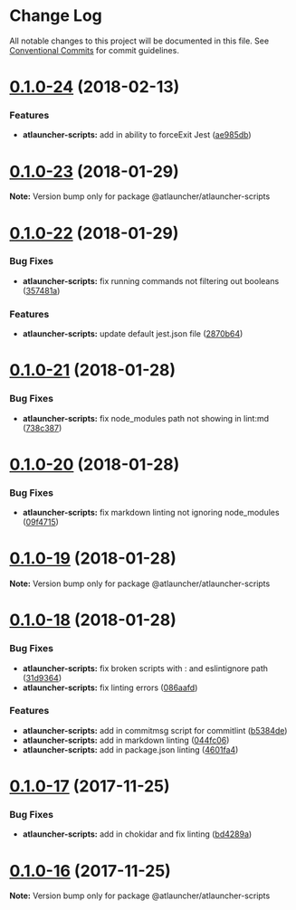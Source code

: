 # Change Log

All notable changes to this project will be documented in this file.
See [Conventional Commits](https://conventionalcommits.org) for commit guidelines.

<a name="0.1.0-24"></a>
# [0.1.0-24](https://github.com/ATLauncher/javascript/compare/@atlauncher/atlauncher-scripts@0.1.0-23...@atlauncher/atlauncher-scripts@0.1.0-24) (2018-02-13)


### Features

* **atlauncher-scripts:** add in ability to forceExit Jest ([ae985db](https://github.com/ATLauncher/javascript/commit/ae985db))




<a name="0.1.0-23"></a>
# [0.1.0-23](https://github.com/ATLauncher/javascript/compare/@atlauncher/atlauncher-scripts@0.1.0-22...@atlauncher/atlauncher-scripts@0.1.0-23) (2018-01-29)




**Note:** Version bump only for package @atlauncher/atlauncher-scripts

<a name="0.1.0-22"></a>
# [0.1.0-22](https://github.com/ATLauncher/javascript/compare/@atlauncher/atlauncher-scripts@0.1.0-21...@atlauncher/atlauncher-scripts@0.1.0-22) (2018-01-29)


### Bug Fixes

* **atlauncher-scripts:** fix running commands not filtering out booleans ([357481a](https://github.com/ATLauncher/javascript/commit/357481a))


### Features

* **atlauncher-scripts:** update default jest.json file ([2870b64](https://github.com/ATLauncher/javascript/commit/2870b64))




<a name="0.1.0-21"></a>
# [0.1.0-21](https://github.com/ATLauncher/javascript/compare/@atlauncher/atlauncher-scripts@0.1.0-20...@atlauncher/atlauncher-scripts@0.1.0-21) (2018-01-28)


### Bug Fixes

* **atlauncher-scripts:** fix node_modules path not showing in lint:md ([738c387](https://github.com/ATLauncher/javascript/commit/738c387))




<a name="0.1.0-20"></a>
# [0.1.0-20](https://github.com/ATLauncher/javascript/compare/@atlauncher/atlauncher-scripts@0.1.0-19...@atlauncher/atlauncher-scripts@0.1.0-20) (2018-01-28)


### Bug Fixes

* **atlauncher-scripts:** fix markdown linting not ignoring node_modules ([09f4715](https://github.com/ATLauncher/javascript/commit/09f4715))




<a name="0.1.0-19"></a>
# [0.1.0-19](https://github.com/ATLauncher/javascript/compare/@atlauncher/atlauncher-scripts@0.1.0-18...@atlauncher/atlauncher-scripts@0.1.0-19) (2018-01-28)




**Note:** Version bump only for package @atlauncher/atlauncher-scripts

<a name="0.1.0-18"></a>
# [0.1.0-18](https://github.com/ATLauncher/javascript/compare/@atlauncher/atlauncher-scripts@0.1.0-17...@atlauncher/atlauncher-scripts@0.1.0-18) (2018-01-28)


### Bug Fixes

* **atlauncher-scripts:** fix broken scripts with : and eslintignore path ([31d9364](https://github.com/ATLauncher/javascript/commit/31d9364))
* **atlauncher-scripts:** fix linting errors ([086aafd](https://github.com/ATLauncher/javascript/commit/086aafd))


### Features

* **atlauncher-scripts:** add in commitmsg script for commitlint ([b5384de](https://github.com/ATLauncher/javascript/commit/b5384de))
* **atlauncher-scripts:** add in markdown linting ([044fc06](https://github.com/ATLauncher/javascript/commit/044fc06))
* **atlauncher-scripts:** add in package.json linting ([4601fa4](https://github.com/ATLauncher/javascript/commit/4601fa4))




<a name="0.1.0-17"></a>
# [0.1.0-17](https://github.com/ATLauncher/javascript/compare/@atlauncher/atlauncher-scripts@0.1.0-16...@atlauncher/atlauncher-scripts@0.1.0-17) (2017-11-25)


### Bug Fixes

* **atlauncher-scripts:** add in chokidar and fix linting ([bd4289a](https://github.com/ATLauncher/javascript/commit/bd4289a))




<a name="0.1.0-16"></a>
# [0.1.0-16](https://github.com/ATLauncher/javascript/compare/@atlauncher/atlauncher-scripts@0.1.0-15...@atlauncher/atlauncher-scripts@0.1.0-16) (2017-11-25)




**Note:** Version bump only for package @atlauncher/atlauncher-scripts
